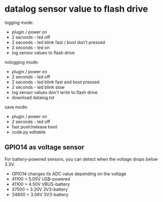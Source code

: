 # datalog sensor value to flash drive

logging mode:
* plugin / power on
* 2 seconds - led off
* 2 seconds - led blink fast / boot don't pressed
* 2 seconds - led on
* log sensor values to flash drive

nologging mode:
* plugin / power on
* 2 seconds - led off
* 2 seconds - led blink fast and boot pressed
* 2 seconds - led blink slow
* log sensor values don't write to flash drive
* download datalog.txt

save mode:
* plugin / power on
* 2 seconds - led off
* fast push/release boot
* code.py editable

## GPIO14 as voltage sensor

For battery-powered sensors, you can detect when the voltage drops below 3.3V.

* GPIO14 changes its ADC value depending on the voltage
* 41100 = 5.00V USB-powered
* 41100 = 4.50V VBUS-battery
* 37500 = 3.20V 3V3-battery
* 34800 = 3.06V 3V3-battery
